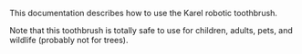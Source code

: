 This documentation describes how to use the Karel robotic toothbrush.

Note that this toothbrush is totally safe to use for children, adults, pets, and wildlife (probably not for trees).
